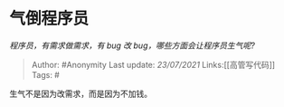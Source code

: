 # 气倒程序员
*程序员，有需求做需求，有 bug 改 bug，哪些方面会让程序员生气呢?*

> Author: #Anonymity
> Last update: *23/07/2021*
> Links:[[高管写代码]]
> Tags: #

生气不是因为改需求，而是因为不加钱。
